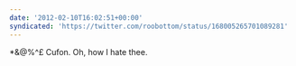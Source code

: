 ```yaml
---
date: '2012-02-10T16:02:51+00:00'
syndicated: 'https://twitter.com/roobottom/status/168005265701089281'
---
```

*&@%^£ Cufon. Oh, how I hate thee.
